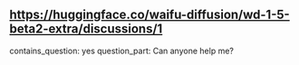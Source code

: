 ## https://huggingface.co/waifu-diffusion/wd-1-5-beta2-extra/discussions/1

contains_question: yes
question_part: Can anyone help me?